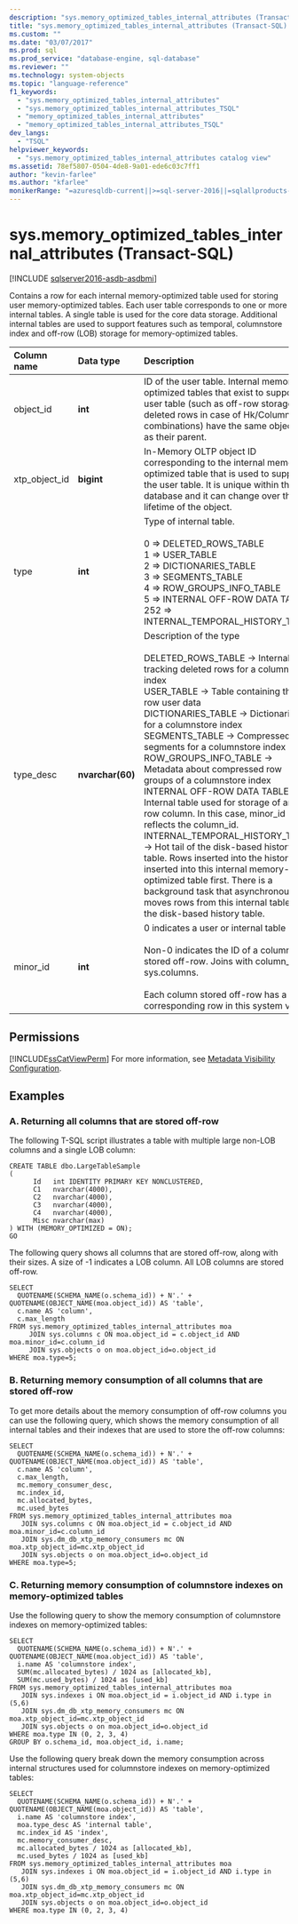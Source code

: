 ```yaml
---
description: "sys.memory_optimized_tables_internal_attributes (Transact-SQL)"
title: "sys.memory_optimized_tables_internal_attributes (Transact-SQL) | Microsoft Docs"
ms.custom: ""
ms.date: "03/07/2017"
ms.prod: sql
ms.prod_service: "database-engine, sql-database"
ms.reviewer: ""
ms.technology: system-objects
ms.topic: "language-reference"
f1_keywords: 
  - "sys.memory_optimized_tables_internal_attributes"
  - "sys.memory_optimized_tables_internal_attributes_TSQL"
  - "memory_optimized_tables_internal_attributes"
  - "memory_optimized_tables_internal_attributes_TSQL"
dev_langs: 
  - "TSQL"
helpviewer_keywords: 
  - "sys.memory_optimized_tables_internal_attributes catalog view"
ms.assetid: 78ef5807-0504-4de8-9a01-ede6c03c7ff1
author: "kevin-farlee"
ms.author: "kfarlee"
monikerRange: "=azuresqldb-current||>=sql-server-2016||=sqlallproducts-allversions||>=sql-server-linux-2017||=azuresqldb-mi-current"
---
```

# sys.memory_optimized_tables_internal_attributes (Transact-SQL)

[!INCLUDE [sqlserver2016-asdb-asdbmi](../../includes/applies-to-version/sqlserver2016-asdb-asdbmi.md)]

Contains a row for each internal memory-optimized table used for storing user memory-optimized tables. Each user table corresponds to one or more internal tables. A single table is used for the core data storage. Additional internal tables are used to support features such as temporal, columnstore index and off-row (LOB) storage for memory-optimized tables.
 
| Column name  | Data type  | Description |
| :------ |:----------| :-----|
|object_id  |**int**|       ID of the user table. Internal memory-optimized tables that exist to support a user table (such as off-row storage or deleted rows in case of Hk/Columnstore combinations) have the same object_id as their parent. |
|xtp_object_id  |**bigint**|    In-Memory OLTP object ID corresponding to the internal memory-optimized table that is used to support the user table. It is unique within the database and it can change over the lifetime of the object. 
|type|  **int** |   Type of internal table.<br/><br/> 0 => DELETED_ROWS_TABLE <br/> 1 => USER_TABLE <br/> 2 => DICTIONARIES_TABLE<br/>3 => SEGMENTS_TABLE<br/>4 => ROW_GROUPS_INFO_TABLE<br/>5 => INTERNAL OFF-ROW DATA TABLE<br/>252 => INTERNAL_TEMPORAL_HISTORY_TABLE | 
|type_desc| **nvarchar(60)**|   Description of the type<br/><br/>DELETED_ROWS_TABLE -> Internal table tracking deleted rows for a columnstore index<br/>USER_TABLE -> Table containing the in-row user data<br/>DICTIONARIES_TABLE -> Dictionaries for a columnstore index<br/>SEGMENTS_TABLE -> Compressed segments for a columnstore index<br/>ROW_GROUPS_INFO_TABLE -> Metadata about compressed row groups of a columnstore index<br/>INTERNAL OFF-ROW DATA TABLE -> Internal table used for storage of an off-row column. In this case, minor_id reflects the column_id.<br/>INTERNAL_TEMPORAL_HISTORY_TABLE -> Hot tail of the disk-based history table. Rows inserted into the history are inserted into this internal memory-optimized table first. There is a background task that asynchronously moves rows from this internal table to the disk-based history table. |
|minor_id|  **int**|    0 indicates a user or internal table<br/><br/>Non-0 indicates the ID of a column stored off-row. Joins with column_id in sys.columns.<br/><br/>Each column stored off-row has a corresponding row in this system view.|

## Permissions  
 [!INCLUDE[ssCatViewPerm](../../includes/sscatviewperm-md.md)] For more information, see [Metadata Visibility Configuration](../../relational-databases/security/metadata-visibility-configuration.md).  
  
## Examples  
  
### A. Returning all columns that are stored off-row

The following T-SQL script illustrates a table with multiple large non-LOB columns and a single LOB column:

```Transact-SQL
CREATE TABLE dbo.LargeTableSample
(
      Id   int IDENTITY PRIMARY KEY NONCLUSTERED,
      C1   nvarchar(4000),
      C2   nvarchar(4000),
      C3   nvarchar(4000),
      C4   nvarchar(4000),
      Misc nvarchar(max)
) WITH (MEMORY_OPTIMIZED = ON);
GO
```

The following query shows all columns that are stored off-row, along with their sizes. A size of -1 indicates a LOB column. All LOB columns are stored off-row.

```Transact-SQL
SELECT 
  QUOTENAME(SCHEMA_NAME(o.schema_id)) + N'.' + QUOTENAME(OBJECT_NAME(moa.object_id)) AS 'table', 
  c.name AS 'column', 
  c.max_length
FROM sys.memory_optimized_tables_internal_attributes moa
     JOIN sys.columns c ON moa.object_id = c.object_id AND moa.minor_id=c.column_id
     JOIN sys.objects o on moa.object_id=o.object_id 
WHERE moa.type=5;
```

### B. Returning memory consumption of all columns that are stored off-row

To get more details about the memory consumption of off-row columns you can use the following query, which shows the memory consumption of all internal tables and their indexes that are used to store the off-row columns:

```Transact-SQL
SELECT
  QUOTENAME(SCHEMA_NAME(o.schema_id)) + N'.' + QUOTENAME(OBJECT_NAME(moa.object_id)) AS 'table',
  c.name AS 'column',
  c.max_length,
  mc.memory_consumer_desc,
  mc.index_id,
  mc.allocated_bytes,
  mc.used_bytes
FROM sys.memory_optimized_tables_internal_attributes moa
   JOIN sys.columns c ON moa.object_id = c.object_id AND moa.minor_id=c.column_id
   JOIN sys.dm_db_xtp_memory_consumers mc ON moa.xtp_object_id=mc.xtp_object_id
   JOIN sys.objects o on moa.object_id=o.object_id 
WHERE moa.type=5;
```

### C. Returning memory consumption of columnstore indexes on memory-optimized tables

Use the following query to show the memory consumption of columnstore indexes on memory-optimized tables:

```Transact-SQL
SELECT
  QUOTENAME(SCHEMA_NAME(o.schema_id)) + N'.' + QUOTENAME(OBJECT_NAME(moa.object_id)) AS 'table',
  i.name AS 'columnstore index',
  SUM(mc.allocated_bytes) / 1024 as [allocated_kb],
  SUM(mc.used_bytes) / 1024 as [used_kb]
FROM sys.memory_optimized_tables_internal_attributes moa
   JOIN sys.indexes i ON moa.object_id = i.object_id AND i.type in (5,6)
   JOIN sys.dm_db_xtp_memory_consumers mc ON moa.xtp_object_id=mc.xtp_object_id
   JOIN sys.objects o on moa.object_id=o.object_id
WHERE moa.type IN (0, 2, 3, 4)
GROUP BY o.schema_id, moa.object_id, i.name;
```

Use the following query break down the memory consumption across internal structures used for columnstore indexes on memory-optimized tables:

```Transact-SQL
SELECT
  QUOTENAME(SCHEMA_NAME(o.schema_id)) + N'.' + QUOTENAME(OBJECT_NAME(moa.object_id)) AS 'table',
  i.name AS 'columnstore index',
  moa.type_desc AS 'internal table',
  mc.index_id AS 'index',
  mc.memory_consumer_desc,
  mc.allocated_bytes / 1024 as [allocated_kb],
  mc.used_bytes / 1024 as [used_kb]
FROM sys.memory_optimized_tables_internal_attributes moa
   JOIN sys.indexes i ON moa.object_id = i.object_id AND i.type in (5,6)
   JOIN sys.dm_db_xtp_memory_consumers mc ON moa.xtp_object_id=mc.xtp_object_id
   JOIN sys.objects o on moa.object_id=o.object_id
WHERE moa.type IN (0, 2, 3, 4)
```


